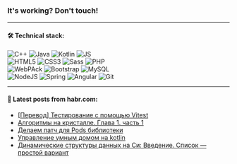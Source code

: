 ### It's working? Don't touch!

---

#### 🛠️ Technical stack:

![C++](https://img.shields.io/badge/C++-informational?logo=c%2B%2B&style=flat&logoColor=white&color=9C033A)
![Java](https://img.shields.io/badge/Java-informational?logo=java&style=flat&logoColor=white&color=007396)
![Kotlin](https://img.shields.io/badge/Kotlin-informational?logo=Kotlin&style=flat&logoColor=white&color=0095D5)
![JS](https://img.shields.io/badge/JS-informational?logo=javaScript&style=flat&logoColor=black&color=F7Df1E) <br>
![HTML5](https://img.shields.io/badge/HTML5-informational?logo=html5&style=flat&logoColor=white&color=E34F26)
![CSS3](https://img.shields.io/badge/CSS3-informational?logo=css3&style=flat&logoColor=white&color=157286)
![Sass](https://img.shields.io/badge/Saas-informational?logo=sass&style=flat&logoColor=white&color=hotpink)
![PHP](https://img.shields.io/badge/PHP-informational?logo=php&style=flat&logoColor=white&color=777BB4) <br>
![WebPAck](https://img.shields.io/badge/WebPack-informational?logo=webPack&style=flat&logoColor=white&color=FF6F00)
![Bootstrap](https://img.shields.io/badge/Bootstrap-informational?logo=Bootstrap&style=flat&logoColor=white&color=7952B3)
![MySQL](https://img.shields.io/badge/MySQL-informational?logo=MySQL&style=flat&logoColor=white&color=00f) <br>
![NodeJS](https://img.shields.io/badge/NodeJS-informational?logo=node.js&style=flat&logoColor=white&color=43853D)
![Spring](https://img.shields.io/badge/Spring-informational?logo=Spring&style=flat&logoColor=white&color=0A9EDC)
![Angular](https://img.shields.io/badge/Vue-informational?logo=vue.js&style=flat&logoColor=white&color=red)
![Git](https://img.shields.io/badge/Git-informational?logo=git&style=flat&logoColor=white&color=darkorange)

___

#### 💬 Latest posts from habr.com:

<!-- BLOG-POST-LIST:START -->
- [[Перевод] Тестирование с помощью Vitest](https://habr.com/ru/post/664350/?utm_source=habrahabr&utm_medium=rss&utm_campaign=664350)
- [Алгоритмы на кристалле. Глава 1. часть 1](https://habr.com/ru/post/530470/?utm_source=habrahabr&utm_medium=rss&utm_campaign=530470)
- [Делаем патч для Pods библиотеки](https://habr.com/ru/post/664316/?utm_source=habrahabr&utm_medium=rss&utm_campaign=664316)
- [Управление умным домом на kotlin](https://habr.com/ru/post/664312/?utm_source=habrahabr&utm_medium=rss&utm_campaign=664312)
- [Динамические структуры данных на Си: Введение. Список — простой вариант](https://habr.com/ru/post/664310/?utm_source=habrahabr&utm_medium=rss&utm_campaign=664310)
<!-- BLOG-POST-LIST:END -->
